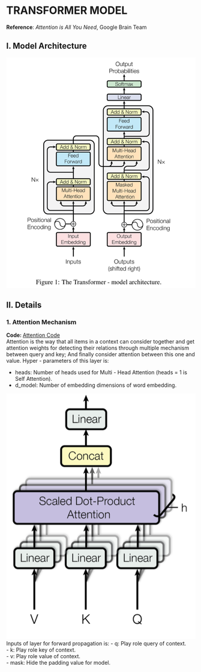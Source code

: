 # TRANSFORMER MODEL
<b>Reference</b>: <i>Attention is All You Need</i>, Google Brain Team

## I. Model Architecture
<img src="./assets/Transformer.png"/>

## II. Details
### 1. Attention Mechanism <br/>
<b>Code: </b> <a href="https://github.com/Alan-404/Transformer-Model/blob/master/model/utils/attention.py">Attention Code</a> <br/>
Attention is the way that all items in a context can consider together and get attention weights for detecting their relations through multiple mechanism between query and key; And finally consider attention between this one and value.
Hyper - parameters of this layer is:
- heads: Number of heads used for Multi - Head Attention (heads = 1 is Self Attention). <br/>
- d_model: Number of embedding dimensions of word embedding.<br/>
<img src="./assets/attention.png"/>
Inputs of layer for forward propagation is:
- q: Play role query of context. <br/>
- k: Play role key of context.<br/>
- v: Play role value of context.<br/>
- mask: Hide the padding value for model.<br/>
